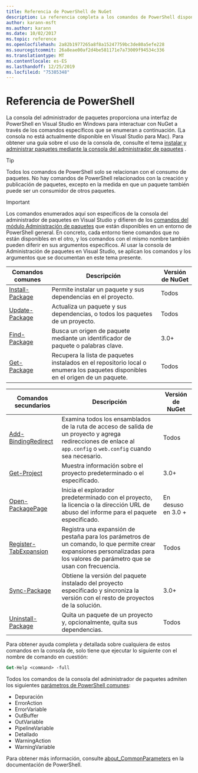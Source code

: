 ```yaml
---
title: Referencia de PowerShell de NuGet
description: La referencia completa a los comandos de PowerShell disponibles en la consola del administrador de paquetes NuGet en Visual Studio.
author: karann-msft
ms.author: karann
ms.date: 10/02/2017
ms.topic: reference
ms.openlocfilehash: 2a82b1977265a8f8a15247759bc3de80a5efe228
ms.sourcegitcommit: 26a8eae00af2d4be581171e7a73009f94534c336
ms.translationtype: MT
ms.contentlocale: es-ES
ms.lasthandoff: 12/25/2019
ms.locfileid: "75385348"
---
```

# <a name="powershell-reference"></a>Referencia de PowerShell

La consola del administrador de paquetes proporciona una interfaz de PowerShell en Visual Studio en Windows para interactuar con NuGet a través de los comandos específicos que se enumeran a continuación. (La consola no está actualmente disponible en Visual Studio para Mac). Para obtener una guía sobre el uso de la consola de, consulte el tema [instalar y administrar paquetes mediante la consola del administrador de paquetes](../consume-packages/install-use-packages-powershell.md) .

> [!Tip]
> Todos los comandos de PowerShell solo se relacionan con el consumo de paquetes. No hay comandos de PowerShell relacionados con la creación y publicación de paquetes, excepto en la medida en que un paquete también puede ser un consumidor de otros paquetes.

> [!Important]
> Los comandos enumerados aquí son específicos de la consola del administrador de paquetes en Visual Studio y difieren de los [comandos del módulo Administración de paquetes](/powershell/module/packagemanagement/?view=powershell-6) que están disponibles en un entorno de PowerShell general. En concreto, cada entorno tiene comandos que no están disponibles en el otro, y los comandos con el mismo nombre también pueden diferir en sus argumentos específicos. Al usar la consola de Administración de paquetes en Visual Studio, se aplican los comandos y los argumentos que se documentan en este tema presente.

| Comandos comunes | Descripción | Versión de NuGet |
| --- | --- | --- |
| [Install-Package](ps-reference/ps-ref-install-package.md) | Permite instalar un paquete y sus dependencias en el proyecto. | Todos |
| [Update-Package](ps-reference/ps-ref-update-package.md) | Actualiza un paquete y sus dependencias, o todos los paquetes de un proyecto. | Todos |
| [Find-Package](ps-reference/ps-ref-find-package.md) | Busca un origen de paquete mediante un identificador de paquete o palabras clave. | 3.0+ |
| [Get-Package](ps-reference/ps-ref-get-package.md) | Recupera la lista de paquetes instalados en el repositorio local o enumera los paquetes disponibles en el origen de un paquete. | Todos |

| Comandos secundarios | Descripción | Versión de NuGet |
| --- | --- | --- |
| [Add-BindingRedirect](ps-reference/ps-ref-add-bindingredirect.md) | Examina todos los ensamblados de la ruta de acceso de salida de un proyecto y agrega redirecciones de enlace al `app.config` o `web.config` cuando sea necesario. | Todos |
| [Get-Project](ps-reference/ps-ref-get-project.md) | Muestra información sobre el proyecto predeterminado o el especificado. | 3.0+ |
| [Open-PackagePage](ps-reference/ps-ref-open-packagepage.md) | Inicia el explorador predeterminado con el proyecto, la licencia o la dirección URL de abuso del informe para el paquete especificado. | En desuso en 3.0 + |
| [Register-TabExpansion](ps-reference/ps-ref-register-tabexpansion.md) | Registra una expansión de pestaña para los parámetros de un comando, lo que permite crear expansiones personalizadas para los valores de parámetro que se usan con frecuencia. | Todos |
| [Sync-Package](ps-reference/ps-ref-sync-package.md) | Obtiene la versión del paquete instalado del proyecto especificado y sincroniza la versión con el resto de proyectos de la solución. | 3.0+ |
| [Uninstall-Package](ps-reference/ps-ref-uninstall-package.md) | Quita un paquete de un proyecto y, opcionalmente, quita sus dependencias. | Todos |

Para obtener ayuda completa y detallada sobre cualquiera de estos comandos en la consola de, solo tiene que ejecutar lo siguiente con el nombre de comando en cuestión:

```ps
Get-Help <command> -full
```

Todos los comandos de la consola del administrador de paquetes admiten los siguientes [parámetros de PowerShell comunes](https://go.microsoft.com/fwlink/?LinkID=113216):

- Depuración
- ErrorAction
- ErrorVariable
- OutBuffer
- OutVariable
- PipelineVariable
- Detallado
- WarningAction
- WarningVariable

Para obtener más información, consulte [about_CommonParameters](https://go.microsoft.com/fwlink/?LinkID=113216) en la documentación de PowerShell.
